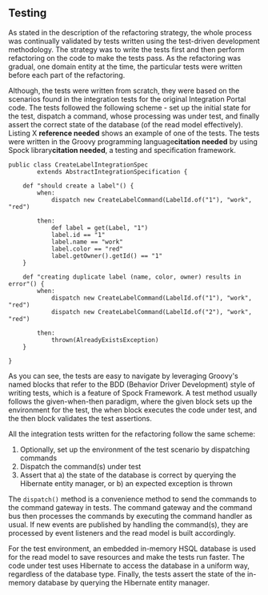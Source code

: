## Testing

As stated in the description of the refactoring strategy, the whole process was continually validated by tests written using the test-driven development methodology. The strategy was to write the tests first and then perform refactoring on the code to make the tests pass. As the refactoring was gradual, one domain entity at the time, the particular tests were written before each part of the refactoring. 

Although, the tests were written from scratch, they were based on the scenarios found in the integration tests for the original Integration Portal code. The tests followed the following scheme - set up the initial state for the test, dispatch a command, whose processing was under test, and finally assert the correct state of the database (of the read model effectively). Listing X **reference needed** shows an example of one of the tests. The tests were written in the Groovy programming language**citation needed** by using Spock library**citation needed**, a testing and specification framework.

	public class CreateLabelIntegrationSpec 
			extends AbstractIntegrationSpecification {

	    def "should create a label"() {
	        when:
	            dispatch new CreateLabelCommand(LabelId.of("1"), "work", "red")

	        then:
	            def label = get(Label, "1")
	            label.id == "1"
	            label.name == "work"
	            label.color == "red"
	            label.getOwner().getId() == "1"
	    }

	    def "creating duplicate label (name, color, owner) results in error"() {
	        when:
	            dispatch new CreateLabelCommand(LabelId.of("1"), "work", "red")
	            dispatch new CreateLabelCommand(LabelId.of("2"), "work", "red")

	        then:
	            thrown(AlreadyExistsException)
	    }

	}

As you can see, the tests are easy to navigate by leveraging Groovy's named blocks that refer to the BDD (Behavior Driver Development) style of writing tests, which is a feature of Spock Framework. A test method usually follows the given-when-then paradigm, where the given block sets up the environment for the test, the when block executes the code under test, and the then block validates the test assertions.

All the integration tests written for the refactoring follow the same scheme:

1. Optionally, set up the environment of the test scenario by dispatching commands
2. Dispatch the command(s) under test
3. Assert that
	a) the state of the database is correct by querying the Hibernate entity manager, or
	b) an expected exception is thrown

The `dispatch()` method is a convenience method to send the commands to the command gateway in tests. The command gateway and the command bus then processes the commands by executing the command handler as usual. If new events are published by handling the command(s), they are  processed by event listeners and the read model is built accordingly. 

For the test environment, an embedded in-memory HSQL database is used for the read model to save resources and make the tests run faster. The code under test uses Hibernate to access the database in a uniform way, regardless of the database type. Finally, the tests assert the state of the in-memory database by querying the Hibernate entity manager.